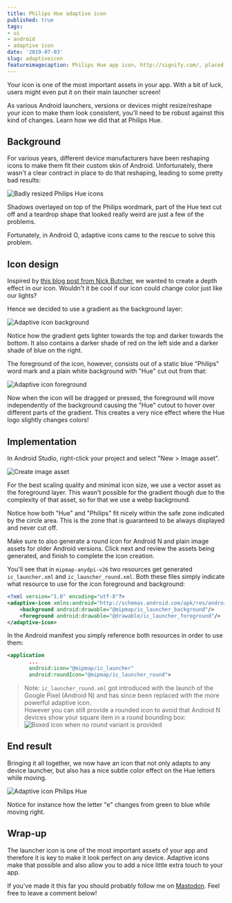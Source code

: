 ```yaml
---
title: Philips Hue adaptive icon
published: true
tags:
- ui
- android
- adaptive icon
date: '2019-07-03'
slug: adaptiveicon
featureimagecaption: Philips Hue app icon, http://signify.com/, placed on dark background
---
```


Your icon is one of the most important assets in your app. With a bit of luck, users might even put it on their main launcher screen!

As various Android launchers, versions or devices might resize/reshape your icon to make them look consistent, you'll need to be robust against this kind of changes. Learn how we did that at Philips Hue.

## Background
For various years, different device manufacturers have been reshaping icons to make them fit their custom skin of Android. Unfortunately, there wasn't a clear contract in place to do that reshaping, leading to some pretty bad results:

![Badly resized Philips Hue icons](poor_icon_shapes.png)

Shadows overlayed on top of the Philips wordmark, part of the Hue text cut off and a teardrop shape that looked really weird are just a few of the problems.

Fortunately, in Android O, adaptive icons came to the rescue to solve this problem.

## Icon design
Inspired by [this blog post from Nick Butcher](https://medium.com/google-design/designing-adaptive-icons-515af294c783), we wanted to create a depth effect in our icon. Wouldn't it be cool if our icon could change color just like our lights?

Hence we decided to use a gradient as the background layer:

![Adaptive icon background](icon_background.png)

Notice how the gradient gets lighter towards the top and darker towards the bottom. It also contains a darker shade of red on the left side and a darker shade of blue on the right.

The foreground of the icon, however, consists out of a static blue "Philips" word mark and a plain white background with "Hue" cut out from that:

![Adaptive icon foreground](icon_foreground.png)

Now when the icon will be dragged or pressed, the foreground will move independently of the background causing the "Hue" cutout to hover over different parts of the gradient. This creates a very nice effect where the Hue logo slightly changes colors!

## Implementation
In Android Studio, right-click your project and select "New > Image asset".

![Create image asset](create_image_asset.png)

For the best scaling quality and minimal icon size, we use a vector asset as the foreground layer. This wasn't possible for the gradient though due to the complexity of that asset, so for that we use a webp background.

Notice how both "Hue" and "Philips" fit nicely within the safe zone indicated by the circle area. This is the zone that is guaranteed to be always displayed and never cut off.

Make sure to also generate a round icon for Android N and plain image assets for older Android versions. Click next and review the assets being generated, and finish to complete the icon creation.

You'll see that in `mipmap-anydpi-v26` two resources get generated `ic_launcher.xml` and `ic_launcher_round.xml`. Both these files simply indicate what resource to use for the icon foreground and background:

```xml
<?xml version="1.0" encoding="utf-8"?>
<adaptive-icon xmlns:android="http://schemas.android.com/apk/res/android">
    <background android:drawable="@mipmap/ic_launcher_background"/>
    <foreground android:drawable="@drawable/ic_launcher_foreground"/>
</adaptive-icon>
```

In the Android manifest you simply reference both resources in order to use them:

```xml
<application
       ...
       android:icon="@mipmap/ic_launcher"
       android:roundIcon="@mipmap/ic_launcher_round">
```

> Note: `ic_launcher_round.xml` got introduced with the launch of the Google Pixel (Android N) and has since been replaced with the more powerful adaptive icon. <br /> However you can still provide a rounded icon to avoid that Android N devices show your square item in a round bounding box:
![Boxed icon when no round variant is provided](boxed_icon.png)

## End result
Bringing it all together, we now have an icon that not only adapts to any device launcher, but also has a nice subtle color effect on the Hue letters while moving.

<img src="result.gif" alt="Adaptive icon Philips Hue" />

Notice for instance how the letter "e" changes from green to blue while moving right.

## Wrap-up
The launcher icon is one of the most important assets of your app and therefore it is key to make it look perfect on any device. Adaptive icons make that possible and also allow you to add a nice little extra touch to your app.

If you've made it this far you should probably follow me on [Mastodon](https://androiddev.social/@Jeroenmols). Feel free to leave a comment below!
